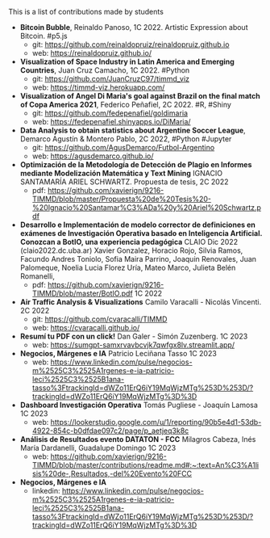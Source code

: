 This is a list of contributions made by students
* **Bitcoin Bubble**, Reinaldo Panoso, 1C 2022. Artistic Expression about Bitcoin. #p5.js 
    * git: https://github.com/reinaldopruiz/reinaldopruiz.github.io
    * web: https://reinaldopruiz.github.io/
* **Visualization of Space Industry in Latin America and Emerging Countries**, Juan Cruz Camacho, 1C 2022. #Python
    * git: https://github.com/JuanCruzC97/timmd_viz
    * web: https://timmd-viz.herokuapp.com/
* **Visualization of Angel Di Maria's goal against Brazil on the final match of Copa America 2021**, Federico Peñafiel, 2C 2022. #R, #Shiny
    * git: https://github.com/fedepenafiel/goldimaria
    * web: https://fedepenafiel.shinyapps.io/DiMaria/
* **Data Analysis to obtain statistics about Argentine Soccer League**, Demarco Agustín & Montero Pablo, 2C 2022, #Python #Jupyter
    * git: https://github.com/AgusDemarco/Futbol-Argentino
    * web: https://agusdemarco.github.io/
* **Optimización de la Metodología de Detección de Plagio en Informes mediante Modelización Matemática y Text Mining** IGNACIO SANTAMARÍA ARIEL SCHWARTZ. Propuesta de tesis, 2C 2022
    * pdf: https://github.com/xavierign/9216-TIMMD/blob/master/Propuesta%20de%20Tesis%20-%20Ignacio%20Santamar%C3%ADa%20y%20Ariel%20Schwartz.pdf
* **Desarrollo e Implementación de modelo corrector de definiciones en exámenes de Investigación Operativa basado en Inteligencia Artificial. Conozcan a BotIO, una experiencia pedagógica** CLAIO Dic 2022 (claio2022.dc.uba.ar) Xavier Gonzalez, Horacio Rojo, Silvia Ramos, Facundo Andres Toniolo, Sofia Maira Parrino, Joaquin Renovales, Juan Palomeque, Noelia Lucia Florez Uría, Mateo Marco, Julieta Belén Romanelli,
    * pdf: https://github.com/xavierign/9216-TIMMD/blob/master/BotIO.pdf 1C 2022
* **Air Traffic Analysis & Visualizations** Camilo Varacalli - Nicolás Vincenti. 2C 2022
    * git: https://github.com/cvaracalli/TIMMD
    * web: https://cvaracalli.github.io/
* **Resumí tu PDF con un click!** Dan Galer - Simón Zuzenberg. 1C 2023
    * web: https://sumgpt-samxrvavbcvjk7qwfgx8lv.streamlit.app/
* **Negocios, Márgenes e IA** Patricio Leciñana Tasso 1C 2023
    * web: https://www.linkedin.com/pulse/negocios-m%2525C3%2525A1rgenes-e-ia-patricio-leci%2525C3%2525B1ana-tasso%3FtrackingId=dWZo11ErQ6iY19MqWjzMTg%253D%253D/?trackingId=dWZo11ErQ6iY19MqWjzMTg%3D%3D
* **Dashboard Investigación Operativa** Tomás Pugliese - Joaquín Lamosa 1C 2023
    * web: https://lookerstudio.google.com/u/1/reporting/90b5e4d1-53db-4922-854c-b0dfdae097c2/page/p_aetjeq3k8c
* **Análisis de Resultados evento DATATON - FCC** Milagros Cabeza, Inés María Dardanelli, Guadalupe Domingo 1C 2023
    * web: https://github.com/xavierign/9216-TIMMD/blob/master/contributions/readme.md#:~:text=An%C3%A1lisis%20de-,Resultados,-del%20Evento%20FCC
* **Negocios, Márgenes e IA**
    * linkedin: https://www.linkedin.com/pulse/negocios-m%2525C3%2525A1rgenes-e-ia-patricio-leci%2525C3%2525B1ana-tasso%3FtrackingId=dWZo11ErQ6iY19MqWjzMTg%253D%253D/?trackingId=dWZo11ErQ6iY19MqWjzMTg%3D%3D
